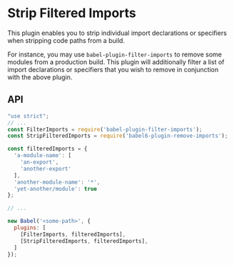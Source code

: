 # Strip Filtered Imports

This plugin enables you to strip individual import declarations or specifiers
when stripping code paths from a build.

For instance, you may use `babel-plugin-filter-imports` to remove some modules from
a production build. This plugin will additionally filter a list of import declarations
or specifiers that you wish to remove in conjunction with the above plugin.

## API

```js
"use strict";
// ...
const FilterImports = require('babel-plugin-filter-imports');
const StripFilteredImports = require('babel6-plugin-remove-imports');

const filteredImports = {
  'a-module-name': [
    'an-export',
    'another-export'
  ],
  'another-module-name': '*',
  'yet-another/module': true
};

// ...

new Babel('<some-path>', {
  plugins: [ 
    [FilterImports, filteredImports],
    [StripFilteredImports, filteredImports],
  ]
});
```
